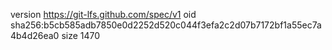 version https://git-lfs.github.com/spec/v1
oid sha256:b5cb585adb7850e0d2252d520c044f3efa2c2d07b7172bf1a55ec7a4b4d26ea0
size 1470
